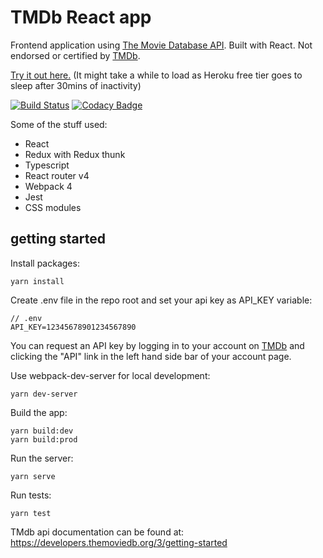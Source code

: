 # TMDb React app

Frontend application using [The Movie Database API](https://developers.themoviedb.org). Built with React. Not endorsed or certified by [TMDb](https://www.themoviedb.org).

[Try it out here.](https://tmdb-react.herokuapp.com/) (It might take a while to load as Heroku free tier goes to sleep after 30mins of inactivity)

[![Build Status](https://travis-ci.org/lviit/themoviedb-react.svg?branch=master)](https://travis-ci.org/lviit/themoviedb-react) [![Codacy Badge](https://api.codacy.com/project/badge/Grade/8965036bcb204576a201331580777e8e)](https://www.codacy.com/app/lviit/themoviedb-react?utm_source=github.com&utm_medium=referral&utm_content=lviit/themoviedb-react&utm_campaign=Badge_Grade)

Some of the stuff used:

- React
- Redux with Redux thunk
- Typescript
- React router v4
- Webpack 4
- Jest
- CSS modules

## getting started

Install packages:

```
yarn install
```

Create .env file in the repo root and set your api key as API_KEY variable:

```
// .env
API_KEY=12345678901234567890
```

You can request an API key by logging in to your account on [TMDb](https://www.themoviedb.org/login) and clicking the "API" link in the left hand side bar of your account page.

Use webpack-dev-server for local development:

```
yarn dev-server
```

Build the app:

```
yarn build:dev
yarn build:prod
```

Run the server:

```
yarn serve
```

Run tests:

```
yarn test
```

TMdb api documentation can be found at: https://developers.themoviedb.org/3/getting-started
